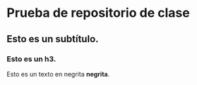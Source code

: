 # Prueba de repositorio de clase
## Esto es un subtítulo.
### Esto es un h3.

Esto es un texto en negrita **negrita**.


